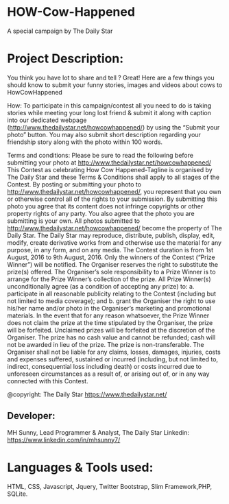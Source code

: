 # HOW-Cow-Happened
A special campaign by The Daily Star

Project Description:
==================
You think you have lot to share and tell ?
Great! Here are a few things you should know to submit your funny stories, images and videos about cows to HowCowHappened

How:
To participate in this campaign/contest all you need to do is taking stories while meeting your long lost friend & submit it along with caption into our dedicated webpage (http://www.thedailystar.net/howcowhappened/) by using the “Submit your photo” button. You may also submit short description regarding your friendship story along with the photo within 100 words.

Terms and conditions:
Please be sure to read the following before submitting your photo at http://www.thedailystar.net/howcowhappened/
This Contest as celebrating How Cow Happened-Tagline is organised by The Daily Star and these Terms & Conditions shall apply to all stages of the Contest.
By posting or submitting your photo to http://www.thedailystar.net/howcowhappened/, you represent that you own or otherwise control all of the rights to your submission.
By submitting this photo you agree that its content does not infringe copyrights or other property rights of any party. You also agree that the photo you are submitting is your own.
All photos submitted to http://www.thedailystar.net/howcowhappened/ become the property of The Daily Star. The Daily Star may reproduce, distribute, publish, display, edit, modify, create derivative works from and otherwise use the material for any purpose, in any form, and on any media.
The Contest duration is from 1st August, 2016 to 9th August, 2016.
Only the winners of the Contest (“Prize Winner”) will be notified.
The Organiser reserves the right to substitute the prize(s) offered. The Organiser’s sole responsibility to a Prize Winner is to arrange for the Prize Winner’s collection of the prize.
All Prize Winner(s) unconditionally agree (as a condition of accepting any prize) to: a. participate in all reasonable publicity relating to the Contest (including but not limited to media coverage); and b. grant the Organiser the right to use his/her name and/or photo in the Organiser’s marketing and promotional materials.
In the event that for any reason whatsoever, the Prize Winner does not claim the prize at the time stipulated by the Organiser, the prize will be forfeited. Unclaimed prizes will be forfeited at the discretion of the Organiser. The prize has no cash value and cannot be refunded; cash will not be awarded in lieu of the prize.
The prize is non-transferable.
The Organiser shall not be liable for any claims, losses, damages, injuries, costs and expenses suffered, sustained or incurred (including, but not limited to, indirect, consequential loss including death) or costs incurred due to unforeseen circumstances as a result of, or arising out of, or in any way connected with this Contest.


@copyright: 
The Daily  Star
https://www.thedailystar.net/


Developer:
----------------------

MH Sunny,
Lead Programmer & Analyst, 
The Daily Star
Linkedin: https://www.linkedin.com/in/mhsunny7/
 

Languages & Tools used:
====================================
HTML, CSS, Javascript, Jquery, Twitter Bootstrap, Slim Framework,PHP, SQLite.



